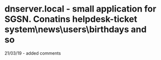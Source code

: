 # dnserver.local - small application for SGSN. Conatins helpdesk-ticket system\news\users\birthdays and so

21/03/19 - added comments 
